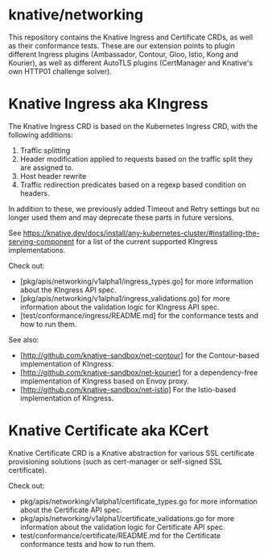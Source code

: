 # knative/networking

This repository contains the Knative Ingress and Certificate CRDs, as well as
their conformance tests. These are our extension points to plugin different
Ingress plugins (Ambassador, Contour, Gloo, Istio, Kong and Kourier), as well as
different AutoTLS plugins (CertManager and Knative's own HTTP01 challenge
solver).


# Knative Ingress aka KIngress

The Knative Ingress CRD is based on the Kubernetes Ingress CRD, with the
following additions:
1. Traffic splitting
2. Header modification applied to requests based on the traffic split they are
   assigned to.
3. Host header rewrite
4. Traffic redirection predicates based on a regexp based condition on headers.

In addition to these, we previously added Timeout and Retry settings but no
longer used them and may deprecate these parts in future versions.

See
https://knative.dev/docs/install/any-kubernetes-cluster/#installing-the-serving-component
for a list of the current supported KIngress implementations.

Check out:
* [pkg/apis/networking/v1alpha1/ingress_types.go] for more information about the
  KIngress API spec.
* [pkg/apis/networking/v1alpha1/ingress_validations.go] for more information
  about the validation logic for KIngress API spec.
* [test/conformance/ingress/README.md] for the conformance tests and how to run
  them.

See also:
* [http://github.com/knative-sandbox/net-contour] for the Contour-based
  implementation of KIngress.
* [http://github.com/knative-sandbox/net-kourier] for a dependency-free
  implementation of KIngress based on Envoy proxy.
* [http://github.com/knative-sandbox/net-istio] For the Istio-based
  implementation of KIngress.

# Knative Certificate aka KCert

Knative Certificate CRD is a Knative abstraction for various SSL certificate
provisioning solutions (such as cert-manager or self-signed SSL certificate).

Check out:
* pkg/apis/networking/v1alpha1/certificate_types.go for more information about
  the Certificate API spec.
* pkg/apis/networking/v1alpha1/certificate_validations.go for more information
  about the validation logic for Certificate API spec.
* test/conformance/certificate/README.md for the Certificate conformance tests
  and how to run them.
